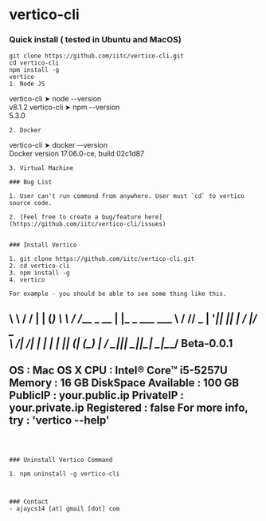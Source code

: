 # vertico-cli

### Quick install ( tested in Ubuntu and MacOS)

``` 
git clone https://github.com/iitc/vertico-cli.git
cd vertico-cli
npm install -g
vertico
1. Node JS 
```
vertico-cli ➤ node --version          
v8.1.2
vertico-cli ➤ npm --version        
5.3.0
```
2. Docker 
```
vertico-cli ➤ docker --version            
Docker version 17.06.0-ce, build 02c1d87
```
3. Virtual Machine

### Bug List

1. User can't run commond from anywhere. User must `cd` to vertico source code. 

2. [Feel free to create a bug/feature here](https://github.com/iitc/vertico-cli/issues)


### Install Vertico

1. git clone https://github.com/iitc/vertico-cli.git
2. cd vertico-cli
3. npm install -g
4. vertico

For example - you should be able to see some thing like this.
```


\ \    / /         | |  (_)
 \ \  / /___  _ __ | |_  _   ___  ___
  \ \/ // _ \| '__|| __|| | / __|/ _ \
   \  /|  __/| |   | |_ | || (__| (_) |
    \/  \___||_|    \__||_| \___|\___/  Beta-0.0.1
---------------------------------------------------------------------------------
 OS                       :  Mac OS X
 CPU                      :  Intel® Core™ i5-5257U
 Memory                   :  16 GB
 DiskSpace Available      :  100 GB
 PublicIP                 :  your.public.ip
 PrivateIP                :  your.private.ip
 Registered               :  false
 For more info, try       :  'vertico --help'
---------------------------------------------------------------------------------
```



### Uninstall Vertico Command 

1. npm uninstall -g vertico-cli



### Contact
- ajaycs14 [at] gmail [dot] com
